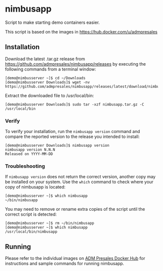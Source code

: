 # nimbusapp
Script to make starting demo containers easier.

This script is based on the images in https://hub.docker.com/u/admpresales

## Installation

Download the latest .tar.gz release from https://github.com/admpresales/nimbusapp/releases by executing the following commands from a terminal window:

```
[demo@nimbusserver ~]$ cd ~/Downloads
[demo@nimbusserver Downloads]$ wget -nv https://github.com/admpresales/nimbusapp/releases/latest/download/nimbusapp.tar.gz

```

Extract the downloaded file to /usr/local/bin:

```
[demo@nimbusserver Downloads]$ sudo tar -xzf nimbusapp.tar.gz -C /usr/local/bin
```

### Verify

To verify your installation, run the `nimbusapp version` command and compare the reported version to the release you intended to install:

```
[demo@nimbusserver Downloads]$ nimbusapp version
nimbusapp version N.N.N
Released on YYYY-MM-DD
```

### Troubleshooting

If `nimbusapp version` does not return the correct version, another copy may be installed on your system. Use the `which` command to check where your copy of nimbusapp is located:

```
[demo@nimbusserver ~]$ which nimbusapp
~/bin/nimbusapp
```

You may need to remove or rename extra copies of the script until the correct script is detected:

```
[demo@nimbusserver ~]$ rm ~/bin/nimbusapp 
[demo@nimbusserver ~]$ which nimbusapp
/usr/local/bin/nimbusapp
```

## Running

Please refer to the individual images on [ADM Presales Docker Hub](https://hub.docker.com/u/admpresales)
for instructions and sample commands for running nimbusapp.
